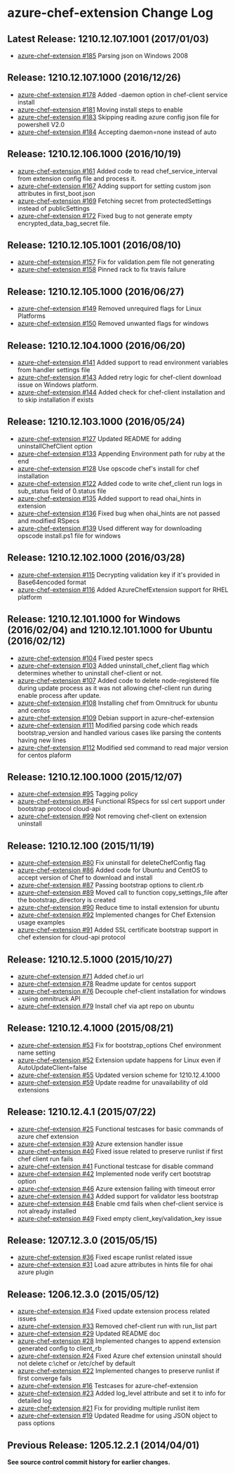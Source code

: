 # azure-chef-extension Change Log

## Latest Release: 1210.12.107.1001 (2017/01/03)
* [azure-chef-extension #185](https://github.com/chef-partners/azure-chef-extension/pull/185) Parsing json on Windows 2008

## Release: 1210.12.107.1000 (2016/12/26)
* [azure-chef-extension #178](https://github.com/chef-partners/azure-chef-extension/pull/178) Added -daemon option in chef-client service install
* [azure-chef-extension #181](https://github.com/chef-partners/azure-chef-extension/pull/181) Moving install steps to enable
* [azure-chef-extension #183](https://github.com/chef-partners/azure-chef-extension/pull/183) Skipping reading azure config json file for powershell V2.0
* [azure-chef-extension #184](https://github.com/chef-partners/azure-chef-extension/pull/184) Accepting daemon=none instead of auto

## Release: 1210.12.106.1000 (2016/10/19)
* [azure-chef-extension #161](https://github.com/chef-partners/azure-chef-extension/pull/161) Added code to read chef_service_interval from extension config file and process it.
* [azure-chef-extension #167](https://github.com/chef-partners/azure-chef-extension/pull/167) Adding support for setting custom json attributes in first_boot.json
* [azure-chef-extension #169](https://github.com/chef-partners/azure-chef-extension/pull/169) Fetching secret from protectedSettings instead of publicSettings
* [azure-chef-extension #172](https://github.com/chef-partners/azure-chef-extension/pull/172) Fixed bug to not generate empty encrypted_data_bag_secret file.


## Release: 1210.12.105.1001 (2016/08/10)
* [azure-chef-extension #157](https://github.com/chef-partners/azure-chef-extension/pull/157) Fix for validation.pem file not generating
* [azure-chef-extension #158](https://github.com/chef-partners/azure-chef-extension/pull/158) Pinned rack to fix travis failure


## Release: 1210.12.105.1000 (2016/06/27)
* [azure-chef-extension #149](https://github.com/chef-partners/azure-chef-extension/pull/149) Removed unrequired flags for Linux Platforms
* [azure-chef-extension #150](https://github.com/chef-partners/azure-chef-extension/pull/150) Removed unwanted flags for windows


## Release: 1210.12.104.1000 (2016/06/20)
* [azure-chef-extension #141](https://github.com/chef-partners/azure-chef-extension/pull/141) Added support to read environment variables from handler settings file
* [azure-chef-extension #143](https://github.com/chef-partners/azure-chef-extension/pull/143) Added retry logic for chef-client download issue on Windows platform.
* [azure-chef-extension #144](https://github.com/chef-partners/azure-chef-extension/pull/144) Added check for chef-client installation and to skip installation if exists


## Release: 1210.12.103.1000 (2016/05/24)
* [azure-chef-extension #127](https://github.com/chef-partners/azure-chef-extension/pull/127) Updated README for adding uninstallChefClient option
* [azure-chef-extension #133](https://github.com/chef-partners/azure-chef-extension/pull/133) Appending Environment path for ruby at the end
* [azure-chef-extension #128](https://github.com/chef-partners/azure-chef-extension/pull/128) Use opscode chef's install for chef installation
* [azure-chef-extension #122](https://github.com/chef-partners/azure-chef-extension/pull/122) Added code to write chef_client run logs in sub_status field of 0.status file
* [azure-chef-extension #135](https://github.com/chef-partners/azure-chef-extension/pull/135) Added support to read ohai_hints in extension
* [azure-chef-extension #136](https://github.com/chef-partners/azure-chef-extension/pull/136) Fixed bug when ohai_hints are not passed and modified RSpecs
* [azure-chef-extension #139](https://github.com/chef-partners/azure-chef-extension/pull/139) Used different way for downloading opscode install.ps1 file for windows


## Release: 1210.12.102.1000 (2016/03/28)
* [azure-chef-extension #115](https://github.com/chef-partners/azure-chef-extension/pull/115) Decrypting validation key if it's provided in Base64encoded format
* [azure-chef-extension #116](https://github.com/chef-partners/azure-chef-extension/pull/116) Added AzureChefExtension support for RHEL platform

## Release: 1210.12.101.1000 for Windows (2016/02/04) and 1210.12.101.1000 for Ubuntu (2016/02/12)
* [azure-chef-extension #104](https://github.com/chef-partners/azure-chef-extension/pull/104) Fixed pester specs
* [azure-chef-extension #103](https://github.com/chef-partners/azure-chef-extension/pull/103) Added uninstall_chef_client flag which determines whether to uninstall chef-client or not.
* [azure-chef-extension #107](https://github.com/chef-partners/azure-chef-extension/pull/107) Added code to delete node-registered file during update process as it was not allowing chef-client run during enable process after update.
* [azure-chef-extension #108](https://github.com/chef-partners/azure-chef-extension/pull/108) Installing chef from Omnitruck for ubuntu and centos
* [azure-chef-extension #109](https://github.com/chef-partners/azure-chef-extension/pull/109) Debian support in azure-chef-extension
* [azure-chef-extension #111](https://github.com/chef-partners/azure-chef-extension/pull/110) Modified parsing code which reads bootstrap_version and handled various cases like parsing the contents having new lines
* [azure-chef-extension #112](https://github.com/chef-partners/azure-chef-extension/pull/111) Modified sed command to read major version for centos plaform

## Release: 1210.12.100.1000 (2015/12/07)
* [azure-chef-extension #95](https://github.com/chef-partners/azure-chef-extension/pull/95) Tagging policy
* [azure-chef-extension #94](https://github.com/chef-partners/azure-chef-extension/pull/94) Functional RSpecs for ssl cert support under bootstrap protocol cloud-api
* [azure-chef-extension #99](https://github.com/chef-partners/azure-chef-extension/pull/99) Not removing chef-client on extension uninstall

## Release: 1210.12.100 (2015/11/19)
* [azure-chef-extension #80](https://github.com/chef-partners/azure-chef-extension/pull/80) Fix uninstall for deleteChefConfig flag
* [azure-chef-extension #86](https://github.com/chef-partners/azure-chef-extension/pull/86) Added code for Ubuntu and CentOS to accept version of Chef to download and install
* [azure-chef-extension #87](https://github.com/chef-partners/azure-chef-extension/pull/87) Passing bootstrap options to client.rb
* [azure-chef-extension #89](https://github.com/chef-partners/azure-chef-extension/pull/89) Moved call to function copy_settings_file after the bootstrap_directory is created
* [azure-chef-extension #90](https://github.com/chef-partners/azure-chef-extension/pull/90) Reduce time to install extension for ubuntu
* [azure-chef-extension #92](https://github.com/chef-partners/azure-chef-extension/pull/92) Implemented changes for Chef Extension usage examples
* [azure-chef-extension #91](https://github.com/chef-partners/azure-chef-extension/pull/91) Added SSL certificate bootstrap support in chef extension for cloud-api protocol

## Release: 1210.12.5.1000 (2015/10/27)
* [azure-chef-extension #71](https://github.com/chef-partners/azure-chef-extension/pull/71) Added chef.io url
* [azure-chef-extension #78](https://github.com/chef-partners/azure-chef-extension/pull/78) Readme update for centos support
* [azure-chef-extension #76](https://github.com/chef-partners/azure-chef-extension/pull/76) Decouple chef-client installation for windows - using omnitruck API
* [azure-chef-extension #79](https://github.com/chef-partners/azure-chef-extension/pull/79) Install chef via apt repo on ubuntu

## Release: 1210.12.4.1000 (2015/08/21)
* [azure-chef-extension #53](https://github.com/chef-partners/azure-chef-extension/pull/53) Fix for bootstrap_options Chef environment name setting
* [azure-chef-extension #52](https://github.com/chef-partners/azure-chef-extension/pull/52) Extension update happens for Linux even if AutoUpdateClient=false
* [azure-chef-extension #55](https://github.com/chef-partners/azure-chef-extension/pull/55) Updated version scheme for 1210.12.4.1000
* [azure-chef-extension #59](https://github.com/chef-partners/azure-chef-extension/pull/59) Update readme for unavailability of old extensions

## Release: 1210.12.4.1 (2015/07/22)
* [azure-chef-extension #25](https://github.com/chef-partners/azure-chef-extension/pull/25) Functional testcases for basic commands of azure chef extension
* [azure-chef-extension #39](https://github.com/chef-partners/azure-chef-extension/pull/39) Azure extension handler issue
* [azure-chef-extension #40](https://github.com/chef-partners/azure-chef-extension/pull/40) Fixed issue related to preserve runlist if first chef client run fails
* [azure-chef-extension #41](https://github.com/chef-partners/azure-chef-extension/pull/41) Functional testcase for disable command
* [azure-chef-extension #42](https://github.com/chef-partners/azure-chef-extension/pull/42) Implemented node verify cert bootstrap option
* [azure-chef-extension #46](https://github.com/chef-partners/azure-chef-extension/pull/46) Azure extension failing with timeout error
* [azure-chef-extension #43](https://github.com/chef-partners/azure-chef-extension/pull/43) Added support for validator less bootstrap
* [azure-chef-extension #48](https://github.com/chef-partners/azure-chef-extension/pull/48) Enable cmd fails when chef-client service is not already installed
* [azure-chef-extension #49](https://github.com/chef-partners/azure-chef-extension/pull/49) Fixed empty client_key/validation_key issue

## Release: 1207.12.3.0 (2015/05/15)
* [azure-chef-extension #36](https://github.com/chef-partners/azure-chef-extension/pull/36) Fixed escape runlist related issue
* [azure-chef-extension #31](https://github.com/chef-partners/azure-chef-extension/pull/31) Load azure attributes in hints file for ohai azure plugin

## Release: 1206.12.3.0 (2015/05/12)
* [azure-chef-extension #34](https://github.com/chef-partners/azure-chef-extension/pull/34) Fixed update extension process related issues
* [azure-chef-extension #33](https://github.com/chef-partners/azure-chef-extension/pull/33) Removed chef-client run with run_list part
* [azure-chef-extension #29](https://github.com/chef-partners/azure-chef-extension/pull/29) Updated README doc
* [azure-chef-extension #28](https://github.com/chef-partners/azure-chef-extension/pull/28) Implemented changes to append extension generated config to client_rb
* [azure-chef-extension #24](https://github.com/chef-partners/azure-chef-extension/pull/24) Fixed Azure chef extension uninstall should not delete c:\chef or /etc/chef by default
* [azure-chef-extension #22](https://github.com/chef-partners/azure-chef-extension/pull/22) Implemented changes to preserve runlist if first converge fails
* [azure-chef-extension #16](https://github.com/chef-partners/azure-chef-extension/pull/16) Testcases for azure-chef-extension
* [azure-chef-extension #23](https://github.com/chef-partners/azure-chef-extension/pull/23) Added log_level attribute and set it to info for detailed log
* [azure-chef-extension #21](https://github.com/chef-partners/azure-chef-extension/pull/21) Fix for providing multiple runlist item
* [azure-chef-extension #19](https://github.com/chef-partners/azure-chef-extension/pull/19) Updated Readme for using JSON object to pass options

## Previous  Release: 1205.12.2.1 (2014/04/01)

**See source control commit history for earlier changes.**

